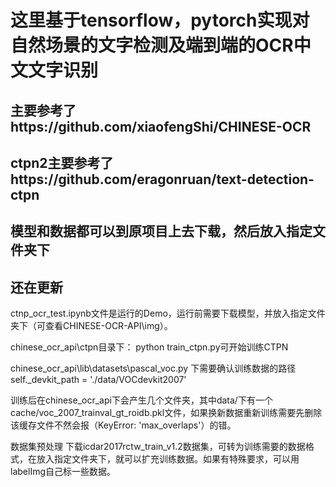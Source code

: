 # 这里基于tensorflow，pytorch实现对自然场景的文字检测及端到端的OCR中文文字识别

## 主要参考了https://github.com/xiaofengShi/CHINESE-OCR

## ctpn2主要参考了https://github.com/eragonruan/text-detection-ctpn

## 模型和数据都可以到原项目上去下载，然后放入指定文件夹下

## 还在更新
ctnp_ocr_test.ipynb文件是运行的Demo，运行前需要下载模型，并放入指定文件夹下（可查看CHINESE-OCR-API\img）。

chinese_ocr_api\ctpn目录下：
python train_ctpn.py可开始训练CTPN

chinese_ocr_api\lib\datasets\pascal_voc.py
下需要确认训练数据的路径self._devkit_path = './data/VOCdevkit2007'

训练后在chinese_ocr_api下会产生几个文件夹，其中data/下有一个cache/voc_2007_trainval_gt_roidb.pkl文件，如果换新数据重新训练需要先删除该缓存文件不然会报（KeyError: 'max_overlaps'）的错。

数据集预处理
下载icdar2017rctw_train_v1.2数据集，可转为训练需要的数据格式，在放入指定文件夹下，就可以扩充训练数据。如果有特殊要求，可以用labelImg自己标一些数据。

